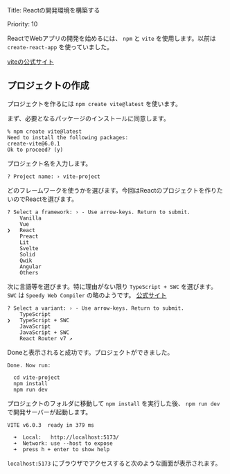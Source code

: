 Title: Reactの開発環境を構築する

Priority: 10


ReactでWebアプリの開発を始めるには、 `npm` と `vite` を使用します。以前は `create-react-app` を使っていました。

[viteの公式サイト](https://vite.dev/)

## プロジェクトの作成

プロジェクトを作るには `npm create vite@latest` を使います。

まず、必要となるパッケージのインストールに同意します。

```
% npm create vite@latest
Need to install the following packages:
create-vite@6.0.1
Ok to proceed? (y)
```

プロジェクト名を入力します。

```
? Project name: › vite-project
```

どのフレームワークを使うかを選びます。今回はReactのプロジェクトを作りたいのでReactを選びます。

```
? Select a framework: › - Use arrow-keys. Return to submit.
    Vanilla
    Vue
❯   React
    Preact
    Lit
    Svelte
    Solid
    Qwik
    Angular
    Others
```

次に言語等を選びます。特に理由がない限り `TypeScript + SWC` を選びます。 `SWC` は `Speedy Web Compiler` の略のようです。 [公式サイト](https://swc.rs/)

```
? Select a variant: › - Use arrow-keys. Return to submit.
    TypeScript
❯   TypeScript + SWC
    JavaScript
    JavaScript + SWC
    React Router v7 ↗
```

Doneと表示されると成功です。プロジェクトができました。

```
Done. Now run:

  cd vite-project
  npm install
  npm run dev
```

プロジェクトのフォルダに移動して `npm install` を実行した後、 `npm run dev` で開発サーバーが起動します。

```
VITE v6.0.3  ready in 379 ms

  ➜  Local:   http://localhost:5173/
  ➜  Network: use --host to expose
  ➜  press h + enter to show help
```

`localhost:5173` にブラウザでアクセスすると次のような画面が表示されます。


